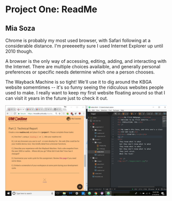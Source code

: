 # Project One: ReadMe
## Mia Soza

Chrome is probably my most used browser, with Safari following at a considerable distance. I'm preeeeetty sure I used Internet Explorer up until 2010 though.

A browser is the only way of accessing, editing, adding, and interacting with the Internet. There are multiple choices availaible, and generally personal preferences or specific needs determine which one a person chooses.

The Wayback Machine is so tight! We'll use it to dig around the KBGA website somemtimes -- it's so funny seeing the ridiculous websites people used to make. I really want to keep my first website floating around so that I can visit it years in the future just to check it out.


<img src="./images/workspace.png"/>
